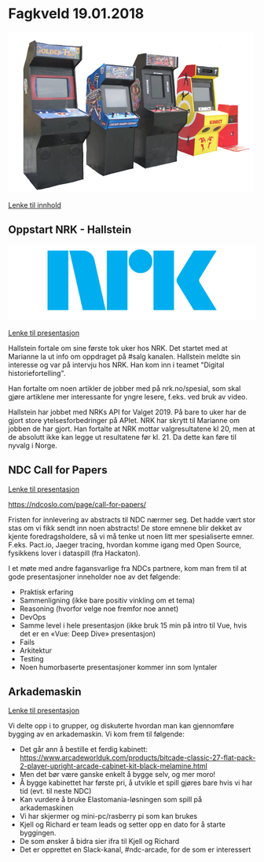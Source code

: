 # Fagkveld 19.01.2018

![Arkademaskin](https://github.com/novanet/fagkvelder/blob/master/20190131/content/arcadegames.gif)

[Lenke til innhold](https://github.com/novanet/fagkvelder/tree/master/docs/20190131/content)

## Oppstart NRK - Hallstein

![NRK](https://github.com/novanet/fagkvelder/blob/master/20190131/content/Logo_NRK.gif)

[Lenke til presentasjon](https://github.com/novanet/fagkvelder/tree/master/docs/20190131/content/nrk.pdf)

Hallstein fortale om sine første tok uker hos NRK. Det startet med at Marianne la ut info om oppdraget på #salg kanalen. Hallstein meldte sin interesse og var på intervju hos NRK. Han kom inn i teamet "Digital historiefortelling".

Han fortalte om noen artikler de jobber med på nrk.no/spesial, som skal gjøre artiklene mer interessante for yngre lesere, f.eks. ved bruk av video.

Hallstein har jobbet med NRKs API for Valget 2019. På bare to uker har de gjort store ytelsesforbedringer på APIet. NRK har skrytt til Marianne om jobben de har gjort. Han fortalte at NRK mottar valgresultatene kl 20, men at de absolutt ikke kan legge ut resultatene før kl. 21. Da dette kan føre til nyvalg i Norge.

## NDC Call for Papers

[Lenke til presentasjon](https://github.com/novanet/fagkvelder/tree/master/docs/20190131/content/Fagkveld31012019Arkademaskin.pdf)

https://ndcoslo.com/page/call-for-papers/

Fristen for innlevering av abstracts til NDC nærmer seg. Det hadde vært stor stas om vi fikk sendt inn noen abstracts! De store emnene blir dekket av kjente foredragsholdere, så vi må tenke ut noen litt mer spesialiserte emner. F.eks. Pact.io, Jaeger tracing, hvordan komme igang med Open Source, fysikkens lover i dataspill (fra Hackaton).

I et møte med andre fagansvarlige fra NDCs partnere, kom man frem til at gode presentasjoner inneholder noe av det følgende:

* Praktisk erfaring
* Sammenligning (ikke bare positiv vinkling om et tema)
* Reasoning (hvorfor velge noe fremfor noe annet)
* DevOps
* Samme level i hele presentasjon (ikke bruk 15 min på intro til Vue, hvis det er en «Vue: Deep Dive» presentasjon)
* Fails
* Arkitektur
* Testing
* Noen humorbaserte presentasjoner kommer inn som lyntaler


## Arkademaskin

[Lenke til presentasjon](https://github.com/novanet/fagkvelder/tree/master/docs/20190131/content/Fagkveld31012019Arkademaskin.pdf)

Vi delte opp i to grupper, og diskuterte hvordan man kan gjennomføre bygging av en arkademaskin. Vi kom frem til følgende:

- Det går ann å bestille et ferdig kabinett: https://www.arcadeworlduk.com/products/bitcade-classic-27-flat-pack-2-player-upright-arcade-cabinet-kit-black-melamine.html
- Men det bør være ganske enkelt å bygge selv, og mer moro!
- Å bygge kabinettet har første pri, å utvikle et spill gjøres bare hvis vi har tid (evt. til neste NDC)
- Kan vurdere å bruke Elastomania-løsningen som spill på arkademaskinen
- Vi har skjermer og mini-pc/rasberry pi som kan brukes
- Kjell og Richard er team leads og setter opp en dato for å starte byggingen.
- De som ønsker å bidra sier ifra til Kjell og Richard
- Det er opprettet en Slack-kanal, #ndc-arcade, for de som er interessert
